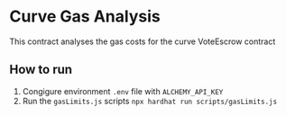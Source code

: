 # Curve Gas Analysis

This contract analyses the gas costs for the curve VoteEscrow contract

## How to run

1. Congigure environment `.env` file with `ALCHEMY_API_KEY`
2. Run the `gasLimits.js` scripts `npx hardhat run scripts/gasLimits.js`

